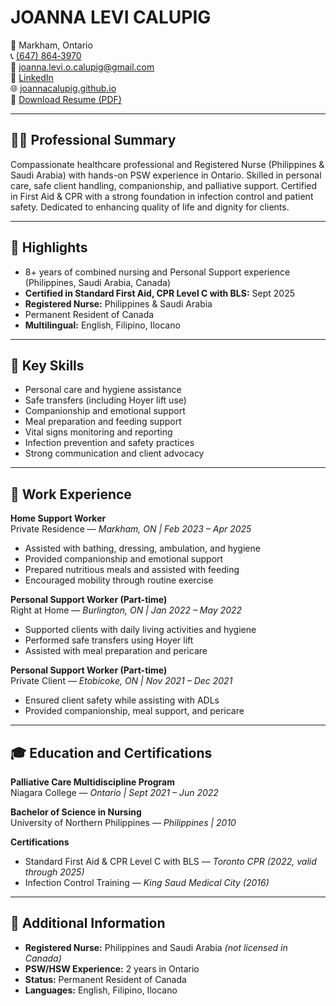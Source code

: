 # JOANNA LEVI CALUPIG

📍 Markham, Ontario  
📞 [(647) 864‑3970](tel:+16478643970)  
📧 [joanna.levi.o.calupig@gmail.com](mailto:joanna.levi.o.calupig@gmail.com)  
🔗 [LinkedIn](https://www.linkedin.com/in/joanna-levi-calupig-237481a3/)  
🌐 [joannacalupig.github.io](https://joannacalupig.github.io/)  
📄 [Download Resume (PDF)](resume.pdf)

---

## 👩‍⚕️ Professional Summary

Compassionate healthcare professional and Registered Nurse (Philippines & Saudi Arabia) with hands-on PSW experience in Ontario. Skilled in personal care, safe client handling, companionship, and palliative support. Certified in First Aid & CPR with a strong foundation in infection control and patient safety. Dedicated to enhancing quality of life and dignity for clients.

---

## 🌟 Highlights

- 8+ years of combined nursing and Personal Support experience (Philippines, Saudi Arabia, Canada)  
- **Certified in Standard First Aid, CPR Level C with BLS:** Sept 2025  
- **Registered Nurse:** Philippines & Saudi Arabia  
- Permanent Resident of Canada  
- **Multilingual:** English, Filipino, Ilocano

---

## 🧰 Key Skills

- Personal care and hygiene assistance  
- Safe transfers (including Hoyer lift use)  
- Companionship and emotional support  
- Meal preparation and feeding support  
- Vital signs monitoring and reporting  
- Infection prevention and safety practices  
- Strong communication and client advocacy

---

## 💼 Work Experience

**Home Support Worker**  
Private Residence — *Markham, ON | Feb 2023 – Apr 2025*  
- Assisted with bathing, dressing, ambulation, and hygiene  
- Provided companionship and emotional support  
- Prepared nutritious meals and assisted with feeding  
- Encouraged mobility through routine exercise

**Personal Support Worker (Part-time)**  
Right at Home — *Burlington, ON | Jan 2022 – May 2022*  
- Supported clients with daily living activities and hygiene  
- Performed safe transfers using Hoyer lift  
- Assisted with meal preparation and pericare

**Personal Support Worker (Part-time)**  
Private Client — *Etobicoke, ON | Nov 2021 – Dec 2021*  
- Ensured client safety while assisting with ADLs  
- Provided companionship, meal support, and pericare

---

## 🎓 Education and Certifications

**Palliative Care Multidiscipline Program**  
Niagara College — *Ontario | Sept 2021 – Jun 2022*

**Bachelor of Science in Nursing**  
University of Northern Philippines — *Philippines | 2010*

**Certifications**

- Standard First Aid & CPR Level C with BLS — *Toronto CPR (2022, valid through 2025)*  
- Infection Control Training — *King Saud Medical City (2016)*

---

## 📌 Additional Information

- **Registered Nurse:** Philippines and Saudi Arabia *(not licensed in Canada)*  
- **PSW/HSW Experience:** 2 years in Ontario  
- **Status:** Permanent Resident of Canada  
- **Languages:** English, Filipino, Ilocano
